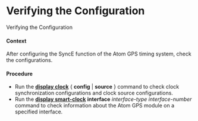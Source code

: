 Verifying the Configuration
===========================

Verifying the Configuration

#### Context

After configuring the SyncE function of the Atom GPS timing system, check the configurations.


#### Procedure

* Run the [**display clock**](cmdqueryname=display+clock) { **config** | **source** } command to check clock synchronization configurations and clock source configurations.
* Run the [**display smart-clock**](cmdqueryname=display+smart-clock) **interface** *interface-type* *interface-number* command to check information about the Atom GPS module on a specified interface.